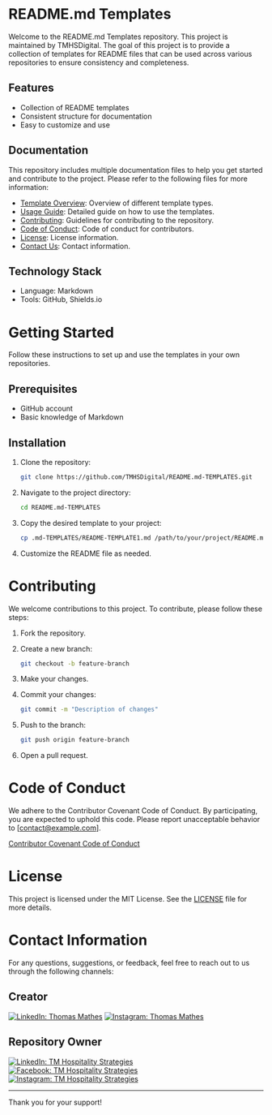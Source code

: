 # README.md Templates

Welcome to the README.md Templates repository. This project is maintained by TMHSDigital. The goal of this project is to provide a collection of templates for README files that can be used across various repositories to ensure consistency and completeness.

## Features

- Collection of README templates
- Consistent structure for documentation
- Easy to customize and use

## Documentation

This repository includes multiple documentation files to help you get started and contribute to the project. Please refer to the following files for more information:

- [Template Overview](TEMPLATE_OVERVIEW.md): Overview of different template types.
- [Usage Guide](USAGE_GUIDE.md): Detailed guide on how to use the templates.
- [Contributing](CONTRIBUTING.md): Guidelines for contributing to the repository.
- [Code of Conduct](CODE_OF_CONDUCT.md): Code of conduct for contributors.
- [License](LICENSE.md): License information.
- [Contact Us](CONTACT_US.md): Contact information.

## Technology Stack

- Language: Markdown
- Tools: GitHub, Shields.io

# Getting Started

Follow these instructions to set up and use the templates in your own repositories.

## Prerequisites

- GitHub account
- Basic knowledge of Markdown

## Installation

1. Clone the repository:
    ```bash
    git clone https://github.com/TMHSDigital/README.md-TEMPLATES.git
    ```

2. Navigate to the project directory:
    ```bash
    cd README.md-TEMPLATES
    ```

3. Copy the desired template to your project:
    ```bash
    cp .md-TEMPLATES/README-TEMPLATE1.md /path/to/your/project/README.md
    ```

4. Customize the README file as needed.

# Contributing

We welcome contributions to this project. To contribute, please follow these steps:

1. Fork the repository.
2. Create a new branch:
    ```bash
    git checkout -b feature-branch
    ```

3. Make your changes.
4. Commit your changes:
    ```bash
    git commit -m "Description of changes"
    ```

5. Push to the branch:
    ```bash
    git push origin feature-branch
    ```

6. Open a pull request.

# Code of Conduct

We adhere to the Contributor Covenant Code of Conduct. By participating, you are expected to uphold this code. Please report unacceptable behavior to [contact@example.com].

[Contributor Covenant Code of Conduct](https://www.contributor-covenant.org/version/2/0/code_of_conduct/)

# License

This project is licensed under the MIT License. See the [LICENSE](LICENSE.md) file for more details.

# Contact Information

For any questions, suggestions, or feedback, feel free to reach out to us through the following channels:

## Creator

[![LinkedIn: Thomas Mathes](https://img.shields.io/badge/-Thomas%20Mathes-blue?style=for-the-badge&logo=Linkedin&logoColor=white&link=https://www.linkedin.com/in/thomasmathes1/)](https://www.linkedin.com/in/thomasmathes1/)
[![Instagram: Thomas Mathes](https://img.shields.io/badge/-Thomas%20Mathes-purple?style=for-the-badge&logo=instagram&logoColor=white&link=https://www.instagram.com/thomas_mathes/)](https://www.instagram.com/thomas_mathes/)

## Repository Owner

[![LinkedIn: TM Hospitality Strategies](https://img.shields.io/badge/-TM%20Hospitality%20Strategies-blue?style=for-the-badge&logo=Linkedin&logoColor=white&link=https://www.linkedin.com/company/tm-hospitality-strategies/?viewAsMember=true)](https://www.linkedin.com/company/tm-hospitality-strategies/?viewAsMember=true)
[![Facebook: TM Hospitality Strategies](https://img.shields.io/badge/-TM%20Hospitality%20Strategies-blue?style=for-the-badge&logo=facebook&logoColor=white&link=https://www.facebook.com/profile.php?id=100071356407115)](https://www.facebook.com/profile.php?id=100071356407115)
[![Instagram: TM Hospitality Strategies](https://img.shields.io/badge/-TM%20Hospitality%20Strategies-purple?style=for-the-badge&logo=instagram&logoColor=white&link=https://www.instagram.com/tmhs.ig/)](https://www.instagram.com/tmhs.ig/)

---

Thank you for your support!
